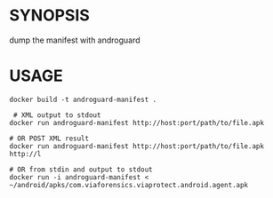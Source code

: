 # SYNOPSIS

dump the manifest with androguard


# USAGE

```shell
docker build -t androguard-manifest .

 # XML output to stdout
docker run androguard-manifest http://host:port/path/to/file.apk

# OR POST XML result
docker run androguard-manifest http://host:port/path/to/file.apk http://l

# OR from stdin and output to stdout
docker run -i androguard-manifest < ~/android/apks/com.viaforensics.viaprotect.android.agent.apk

```
